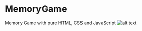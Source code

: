 # MemoryGame
Memory Game with pure HTML, CSS and JavaScript
![alt text](https://user-images.githubusercontent.com/22664213/58651769-be3ed080-832f-11e9-8aba-b853e29b6a63.png)
